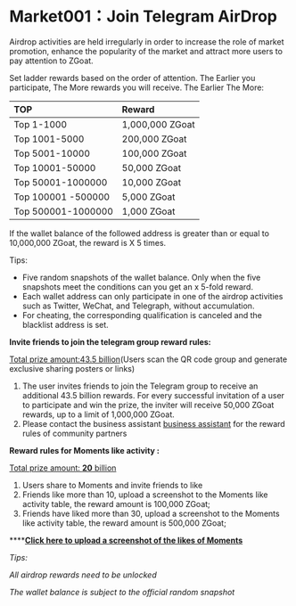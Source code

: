 # Market001：Join Telegram AirDrop

Airdrop activities are held irregularly in order to increase the role of market promotion, enhance the popularity of the market and attract more users to pay attention to ZGoat.

Set ladder rewards based on the order of attention. The Earlier you participate, The More rewards you will receive. The Earlier The More:

| TOP | Reward |
| :--- | :--- |
| Top 1-1000 | 1,000,000 ZGoat |
| Top 1001-5000 | 200,000 ZGoat |
| Top 5001-10000 | 100,000 ZGoat |
| Top 10001-50000 | 50,000 ZGoat |
| Top 50001-1000000 | 10,000 ZGoat |
| Top 100001 -500000 | 5,000 ZGoat |
| Top 500001-1000000 | 1,000 ZGoat |

If the wallet balance of the followed address is greater than or equal to 10,000,000 ZGoat, the reward is X 5 times.

Tips:

* Five random snapshots of the wallet balance. Only when the five snapshots meet the conditions can you get an x 5-fold reward.
* Each wallet address can only participate in one of the airdrop activities such as Twitter, WeChat, and Telegraph, without accumulation.
* For cheating, the corresponding qualification is canceled and the blacklist address is set.



**Invite friends to join the telegram group reward rules:**

[Total prize amount:43.5 billion](https://zgoat.org)\(Users scan the QR code group and generate exclusive sharing posters or links\)

1. The user invites friends to join the Telegram group to receive an additional 43.5 billion rewards. For every successful invitation of a user to participate and win the prize, the inviter will receive 50,000 ZGoat rewards, up to a limit of 1,000,000 ZGoat.
2. Please contact the business assistant [business assistant](../../qi-ta/lian-xi-wo-men.md) for the reward rules of community partners



**Reward rules for Moments like activity :**

[Total prize amount: **20** billion](https://zgoat.org)

1. Users share to Moments and invite friends to like
2. Friends like more than 10, upload a screenshot to the Moments like activity table, the reward amount is 100,000 ZGoat;
3. Friends have liked more than 30, upload a screenshot to the Moments like activity table, the reward amount is 500,000 ZGoat;

\*\*\*\*[**Click here to upload a screenshot of the likes of Moments**](https://zgoat.org)

  
_Tips:_

_All airdrop rewards need to be unlocked_

_The wallet balance is subject to the official random snapshot_

